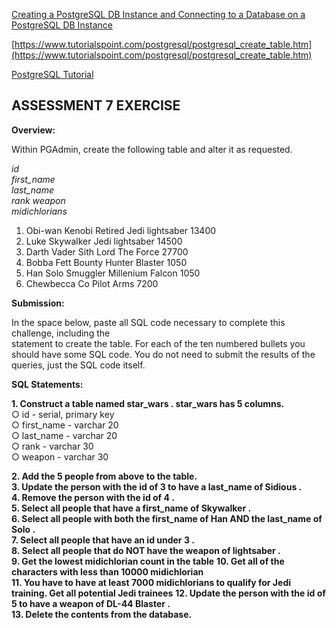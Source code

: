 [Creating a PostgreSQL DB Instance and Connecting to a Database on a PostgreSQL DB Instance](https://aws.amazon.com/getting-started/tutorials/create-connect-postgresql-db/)  

[https://www.tutorialspoint.com/postgresql/postgresql_create_table.htm](https://www.tutorialspoint.com/postgresql/postgresql_create_table.htm)

[PostgreSQL Tutorial](https://w3resource.com/PostgreSQL/tutorial.php)



## ASSESSMENT 7 EXERCISE
**Overview:** 

Within PGAdmin, create the following table and alter it as requested.   

 *id   
  first_name    
  last_name   
  rank weapon   
  midichlorians*  

1. Obi-wan Kenobi Retired Jedi lightsaber 13400  
2. Luke Skywalker Jedi lightsaber 14500  
3. Darth Vader Sith Lord The Force 27700  
4. Bobba Fett Bounty Hunter Blaster 1050  
5. Han Solo Smuggler Millenium Falcon 1050
6. Chewbecca Co Pilot Arms 7200


**Submission:**  

In the space below, paste all SQL code necessary to complete this challenge, including the  
statement to create the table. For each of the ten numbered bullets you should have some
SQL code. You do not need to submit the results of the queries, just the SQL code itself.

**SQL Statements:**  

**1. Construct a table named star_wars . star_wars has 5 columns.**  
○ id - serial, primary key   
○ first_name - varchar 20  
○ last_name - varchar 20  
○ rank - varchar 30  
○ weapon - varchar 30  


**2. Add the 5 people from above to the table.**  
**3. Update the person with the id of 3 to have a last_name of Sidious .**  
**4. Remove the person with the id of 4 .**  
**5. Select all people that have a first_name of Skywalker .**  
**6. Select all people with both the first_name of Han AND the last_name of Solo .**   
**7. Select all people that have an id under 3 .**  
**8. Select all people that do NOT have the weapon of lightsaber .**   
**9. Get the lowest midichlorian count in the table** 
**10. Get all of the characters with less than 10000 midichlorian**  
**11. You have to have at least 7000 midichlorians to qualify for Jedi training. Get all potential Jedi trainees** 
**12. Update the person with the id of 5 to have a weapon of DL-44 Blaster .**   
**13. Delete the contents from the database.**  
